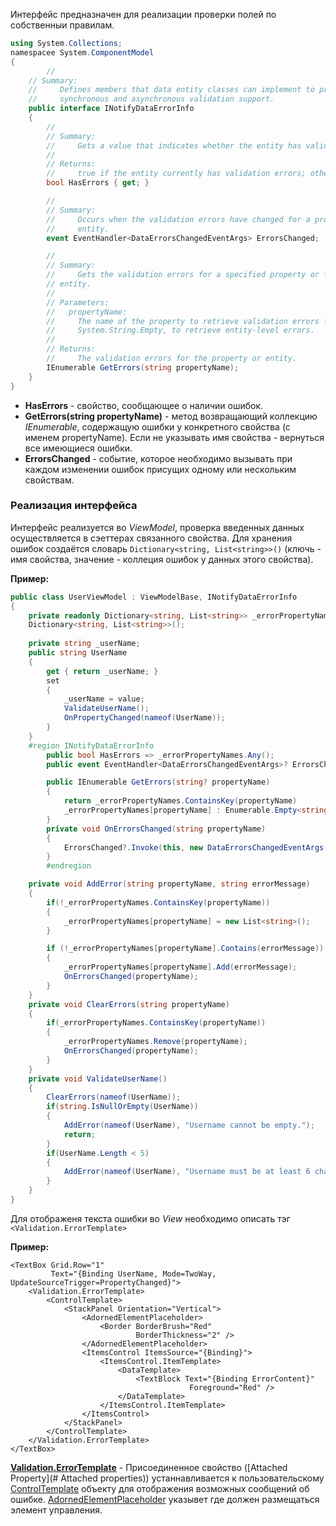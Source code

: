 Интерфейс предназначен для реализации проверки полей по собственныи правилам.

```cs
using System.Collections;
namespacee System.ComponentModel
{
	    //
    // Summary:
    //     Defines members that data entity classes can implement to provide custom  
    //     synchronous and asynchronous validation support.
    public interface INotifyDataErrorInfo
    {
        //
        // Summary:
        //     Gets a value that indicates whether the entity has validation errors.
        //
        // Returns:
        //     true if the entity currently has validation errors; otherwise, false.
        bool HasErrors { get; }

        //
        // Summary:
        //     Occurs when the validation errors have changed for a property or for the  
        //     entity.
        event EventHandler<DataErrorsChangedEventArgs> ErrorsChanged;

        //
        // Summary:
        //     Gets the validation errors for a specified property or for the entire   
        // entity.
        //
        // Parameters:
        //   propertyName:
        //     The name of the property to retrieve validation errors for; or null or   
        //     System.String.Empty, to retrieve entity-level errors.
        //
        // Returns:
        //     The validation errors for the property or entity.
        IEnumerable GetErrors(string propertyName);
    }
}
```

- **HasErrors** - свойство, сообщающее о наличии ошибок.
- **GetErrors(string propertyName)** - метод возвращающий коллекцию _IEnumerable_, содержащую ошибки у конкретного свойства (с именем propertyName). Если не указывать имя свойства - вернуться все имеющиеся ошибки.
- **ErrorsChanged** - событие, которое необходимо вызывать при каждом изменении ошибок присущих одному или нескольким свойствам.


### Реализация интерфейса
Интерфейс реализуется во *ViewModel*, проверка введенных данных осуществляется в сэеттерах связанного свойства.
Для хранения ошибок создаётся словарь `Dictionary<string, List<string>>()` (ключь - имя свойства, значение - коллеция ошибок у данных этого свойства).


**Пример:**

```cs
public class UserViewModel : ViewModelBase, INotifyDataErrorInfo
{
	private readonly Dictionary<string, List<string>> _errorPropertyNames = new  
	Dictionary<string, List<string>>();
	
	private string _userName;
	public string UserName
	{
		get { return _userName; }
		set
		{
			_userName = value;
			ValidateUserName();
			OnPropertyChanged(nameof(UserName));
		}
	}
	#region INotifyDataErrorInfo
		public bool HasErrors => _errorPropertyNames.Any();
		public event EventHandler<DataErrorsChangedEventArgs>? ErrorsChanged;

		public IEnumerable GetErrors(string? propertyName)
		{
			return _errorPropertyNames.ContainsKey(propertyName) 
			_errorPropertyNames[propertyName] : Enumerable.Empty<string>();
		}
		private void OnErrorsChanged(string propertyName)
		{
			ErrorsChanged?.Invoke(this, new DataErrorsChangedEventArgs(propertyName));
		}
		#endregion

	private void AddError(string propertyName, string errorMessage)
	{
		if(!_errorPropertyNames.ContainsKey(propertyName))
		{
			_errorPropertyNames[propertyName] = new List<string>();
		}

		if (!_errorPropertyNames[propertyName].Contains(errorMessage))
		{
			_errorPropertyNames[propertyName].Add(errorMessage);
			OnErrorsChanged(propertyName);
		}
	}
	private void ClearErrors(string propertyName)
	{
		if(_errorPropertyNames.ContainsKey(propertyName))
		{
			_errorPropertyNames.Remove(propertyName);
			OnErrorsChanged(propertyName);
		}
	}
	private void ValidateUserName()
	{
		ClearErrors(nameof(UserName));
		if(string.IsNullOrEmpty(UserName))
		{
			AddError(nameof(UserName), "Username cannot be empty.");
			return;
		}
		if(UserName.Length < 5)
		{
			AddError(nameof(UserName), "Username must be at least 6 character long.");
		}
	}
}
```

Для отображеня текста ошибки во *View* необходимо описать тэг `<Validation.ErrorTemplate>`

**Пример:**
```xaml
<TextBox Grid.Row="1"
		 Text="{Binding UserName, Mode=TwoWay, UpdateSourceTrigger=PropertyChanged}">
	<Validation.ErrorTemplate>
		<ControlTemplate>
			<StackPanel Orientation="Vertical">
				<AdornedElementPlaceholder>
					<Border BorderBrush="Red"
							BorderThickness="2" />
				</AdornedElementPlaceholder>
				<ItemsControl ItemsSource="{Binding}">
					<ItemsControl.ItemTemplate>
						<DataTemplate>
							<TextBlock Text="{Binding ErrorContent}"
									    Foreground="Red" />
						</DataTemplate>
					</ItemsControl.ItemTemplate>
				</ItemsControl>
			</StackPanel>
		</ControlTemplate>
	</Validation.ErrorTemplate>
</TextBox>
```

**[Validation.ErrorTemplate](Validation.ErrorTemplate)** - Присоединенное свойство ([Attached Property](# Attached properties)) устаннавливается к пользовательскому [ControlTemplate](ControlTemplate) объекту для отображения возможных сообщений об ошибке.
[AdornedElementPlaceholder](AdornedElementPlaceholder) указывет где должен размещаться элемент управления.

